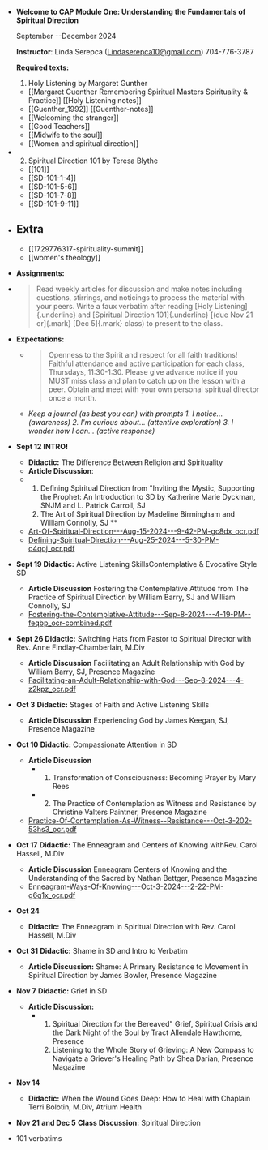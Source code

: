 - **Welcome to CAP Module One: Understanding the Fundamentals of Spiritual Direction**
  
  September --December 2024
  
  **Instructor**: Linda Serepca (<Lindaserepca10@gmail.com>) 704-776-3787
  
  **Required texts:**
  1. Holy Listening by Margaret Gunther
	- [[Margaret Guenther  Remembering Spiritual Masters  Spirituality & Practice]] [[Holy Listening notes]]
	- [[Guenther_1992]] [[Guenther-notes]]
	- [[Welcoming the stranger]]
	- [[Good Teachers]]
	- [[Midwife to the soul]]
	- [[Women and spiritual direction]]
- 2. Spiritual Direction 101 by Teresa Blythe
	- [[101]]
	- [[SD-101-1-4]]
	- [[SD-101-5-6]]
	- [[SD-101-7-8]]
	- [[SD-101-9-11]]
- ## Extra
	- [[1729776317-spirituality-summit]]
	- [[women's theology]]
- **Assignments:**
- > Read weekly articles for discussion and make notes  including questions, stirrings, and noticings to process the material with your peers.  Write a faux verbatim after reading [Holy Listening]{.underline} and [Spiritual Direction 101]{.underline} [(due Nov 21 or]{.mark} [Dec 5]{.mark} class) to present to the class.
- **Expectations:**
	- > Openness to the Spirit and respect for all faith traditions!  Faithful attendance and active participation for each class, Thursdays, 11:30-1:30. Please give advance notice if you MUST miss class and plan to catch up on the lesson with a peer.  Obtain and meet with your own personal spiritual director once a month.
	- *Keep a journal (as best you can) with prompts 1. I notice...(awareness) 2. I'm curious about... (attentive exploration) 3.  I wonder how I can... (active response)*
- **Sept 12 INTRO!**
	- **Didactic:** The Difference Between Religion and Spirituality
	- **Article Discussion**:
	- 1. Defining Spiritual Direction from "Inviting the Mystic, Supporting the Prophet: An Introduction to SD by Katherine Marie Dyckman, SNJM and L. Patrick Carroll, SJ 
	  2. The Art of Spiritual Direction by Madeline Birmingham and William Connolly, SJ **
	- [Art-Of-Spiritual-Direction---Aug-15-2024---9-42-PM-gc8dx_ocr.pdf](../assets/Art-Of-Spiritual-Direction---Aug-15-2024---9-42-PM-gc8dx_ocr_1738243095136_0.pdf)
	- [Defining-Spiritual-Direction---Aug-25-2024---5-30-PM-o4qoj_ocr.pdf](../assets/Defining-Spiritual-Direction---Aug-25-2024---5-30-PM-o4qoj_ocr_1738243138828_0.pdf)
- **Sept 19 Didactic:** Active Listening SkillsContemplative & Evocative Style SD
	- **Article Discussion** Fostering the Contemplative Attitude from The Practice of Spiritual Direction by William Barry, SJ and William Connolly, SJ
	- [Fostering-the-Contemplative-Attitude---Sep-8-2024---4-19-PM--feqbp_ocr-combined.pdf](../assets/Fostering-the-Contemplative-Attitude---Sep-8-2024---4-19-PM--feqbp_ocr-combined_1738250487125_0.pdf)
- **Sept 26 Didactic:** Switching Hats from Pastor to Spiritual Director with Rev. Anne Findlay-Chamberlain, M.Div
	- **Article Discussion** Facilitating an Adult Relationship with God by William Barry, SJ, Presence Magazine
	- [Facilitating-an-Adult-Relationship-with-God---Sep-8-2024---4-z2kpz_ocr.pdf](../assets/Facilitating-an-Adult-Relationship-with-God---Sep-8-2024---4-z2kpz_ocr_1738250462997_0.pdf)
- **Oct 3** **Didactic:** Stages of Faith and Active Listening Skills
	- **Article Discussion** Experiencing God by James Keegan, SJ, Presence Magazine
- **Oct 10** **Didactic:** Compassionate Attention in SD
	- **Article Discussion**
		- 1. Transformation of Consciousness: Becoming Prayer by Mary Rees
		- 2. The Practice of Contemplation as Witness and Resistance by Christine Valters Paintner, Presence Magazine
	- [Practice-Of-Contemplation-As-Witness--Resistance---Oct-3-202-53hs3_ocr.pdf](../assets/Practice-Of-Contemplation-As-Witness--Resistance---Oct-3-202-53hs3_ocr_1738250581949_0.pdf)
- **Oct 17** **Didactic:** The Enneagram and Centers of Knowing withRev. Carol Hassell, M.Div
	- **Article Discussion** Enneagram Centers of Knowing and the Understanding of the Sacred by Nathan Bettger, Presence Magazine
	- [Enneagram-Ways-Of-Knowing---Oct-3-2024---2-22-PM-g6q1x_ocr.pdf](../assets/Enneagram-Ways-Of-Knowing---Oct-3-2024---2-22-PM-g6q1x_ocr_1738250841884_0.pdf)
- **Oct 24**
	- **Didactic:** The Enneagram in Spiritual Direction with Rev. Carol Hassell, M.Div
- **Oct 31** **Didactic:** Shame in SD and Intro to Verbatim
	- **Article Discussion:** Shame: A Primary Resistance to Movement in Spiritual Direction by James Bowler, Presence Magazine
- **Nov 7** **Didactic:** Grief in SD
	- **Article Discussion:**
		- 1. Spiritual Direction for the Bereaved" Grief, Spiritual Crisis and the Dark Night of the Soul by Tract Allendale Hawthorne, Presence
		  2. Listening to the Whole Story of Grieving: A New Compass to Navigate a Griever's Healing Path by Shea Darian, Presence Magazine
- **Nov 14**
	- **Didactic:** When the Wound Goes Deep: How to Heal with Chaplain Terri Bolotin, M.Div, Atrium Health
- **Nov 21** **and Dec 5** **Class Discussion:** Spiritual Direction
- 101 verbatims